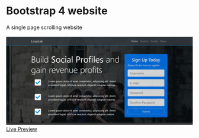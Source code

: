 
# Bootstrap 4 website
A single page scrolling website <br><br>
<img src = "looplap.PNG">
<a href = "http://yashasvi-property.site/looplap/#home">Live Preview</a>

